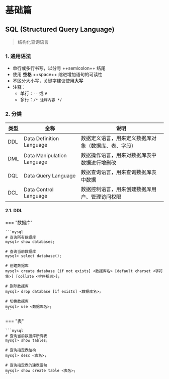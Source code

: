# 基础篇

## SQL (Structured Query Language)

> 结构化查询语言

### 1. 通用语法

- 单行或多行书写，以分号 ++semicolon++ 结尾
- 使用 **空格** ++space++ 缩进增加语句的可读性
- 不区分大小写，关键字建议使用**大写**
- 注释：
    - 单行：`--` 或 `#`
    - 多行：`/* 注释内容 */`

### 2. 分类

| 类型  | 全称                         | 说明                         |
|-----|----------------------------|----------------------------|
| DDL | Data Definition Language   | 数据定义语言，用来定义数据库对象（数据库、表、字段） |
| DML | Data Manipulation Language | 数据操作语言，用来对数据库表中数据进行增删改     |
| DQL | Data Query Language        | 数据查询语言，用来查询数据库表中数据         |
| DCL | Data Control Language      | 数据控制语言，用来创建数据库用户、管理访问权限    |

#### 2.1. DDL

=== "数据库"

    ```mysql
    # 查询所有数据库
    mysql> show databases;

    # 查询当前数据库
    mysql> select database();

    # 创建数据库
    mysql> create database [if not exists] <数据库名> [default charset <字符集>] [collate <排序规则>];

    # 删除数据库
    mysql> drop database [if exists] <数据库名>;

    # 切换数据库
    mysql> use <数据库名>;
    ```

=== "表"

    ```mysql
    # 查询当前数据库所有表
    mysql> show tables;

    # 查询指定表结构
    mysql> desc <表名>;

    # 查询指定表的建表语句
    mysql> show create table <表名>;
    ```
